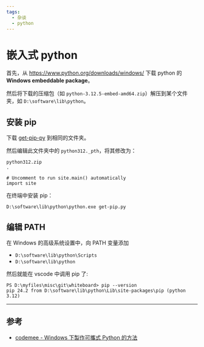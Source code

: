 ```yaml
---
tags:
  - 杂谈
  - python
---
```


# 嵌入式 python

首先，从 <https://www.python.org/downloads/windows/> 下载 python 的 **Windows embeddable package**。

然后将下载的压缩包（如 `python-3.12.5-embed-amd64.zip`）解压到某个文件夹，如 `D:\software\lib\python`。

## 安装 pip

下载 [get-pip-py] 到相同的文件夹。

[get-pip-py]: https://pip.pypa.io/en/stable/installation/#get-pip-py

然后编辑此文件夹中的 `python312._pth`，将其修改为：

```
python312.zip
.

# Uncomment to run site.main() automatically
import site
```

在终端中安装 pip：

```
D:\software\lib\python\python.exe get-pip.py
```

## 编辑 PATH

在 Windows 的高级系统设置中，向 PATH 变量添加

- `D:\software\lib\python\Scripts`
- `D:\software\lib\python`

然后就能在 vscode 中调用 pip 了:

```
PS D:\myfiles\misc\git\whiteboard> pip --version
pip 24.2 from D:\software\lib\python\Lib\site-packages\pip (python 3.12)
```

----

## 参考

- [codemee - Windows 下製作可攜式 Python 的方法](https://dev.to/codemee/windows-xia-zhi-zuo-ke-xi-shi-python-de-fang-fa-1m05)